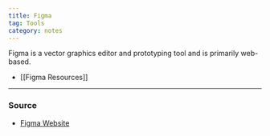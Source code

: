 ```yaml
---
title: Figma
tag: Tools
category: notes
---
```


Figma is a vector graphics editor and prototyping tool and is primarily web-based. 

- [[Figma Resources]]

--- 
### Source
- [Figma Website](http://www.figma.com)